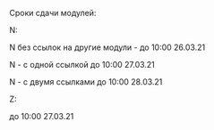 Сроки сдачи модулей:

N:  
  
  N без ссылок на другие модули - до 10:00 26.03.21
  
  N - с одной ссылкой до 10:00 27.03.21
  
  N - с двумя ссылками до 10:00 28.03.21

Z:
  
  до 10:00 27.03.21
